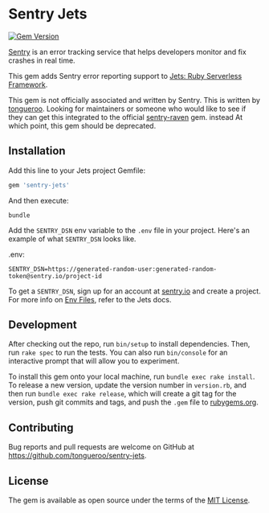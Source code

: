 # Sentry Jets

[![Gem Version](https://img.shields.io/gem/v/sentry-jets.svg)](https://rubygems.org/gems/sentry-jets)

[Sentry](https://sentry.io) is an error tracking service that helps developers monitor and fix crashes in real time.

This gem adds Sentry error reporting support to [Jets: Ruby Serverless Framework](http://rubyonjets.com/).

This gem is not officially associated and written by Sentry. This is written by [tongueroo](https://www.linkedin.com/in/tongueroo/).  Looking for maintainers or someone who would like to see if they can get this integrated to the official [sentry-raven](https://github.com/getsentry/raven-ruby) gem. instead At which point, this gem should be deprecated.

## Installation

Add this line to your Jets project Gemfile:

```ruby
gem 'sentry-jets'
```

And then execute:

    bundle

Add the `SENTRY_DSN` env variable to the `.env` file in your project.  Here's an example of what `SENTRY_DSN` looks like.

.env:

    SENTRY_DSN=https://generated-random-user:generated-random-token@sentry.io/project-id

To get a `SENTRY_DSN`, sign up for an account at [sentry.io](https://sentry.io) and create a project.  For more info on [Env Files](http://rubyonjets.com/docs/env-files/), refer to the Jets docs.

## Development

After checking out the repo, run `bin/setup` to install dependencies. Then, run `rake spec` to run the tests. You can also run `bin/console` for an interactive prompt that will allow you to experiment.

To install this gem onto your local machine, run `bundle exec rake install`. To release a new version, update the version number in `version.rb`, and then run `bundle exec rake release`, which will create a git tag for the version, push git commits and tags, and push the `.gem` file to [rubygems.org](https://rubygems.org).

## Contributing

Bug reports and pull requests are welcome on GitHub at https://github.com/tongueroo/sentry-jets.

## License

The gem is available as open source under the terms of the [MIT License](https://opensource.org/licenses/MIT).
